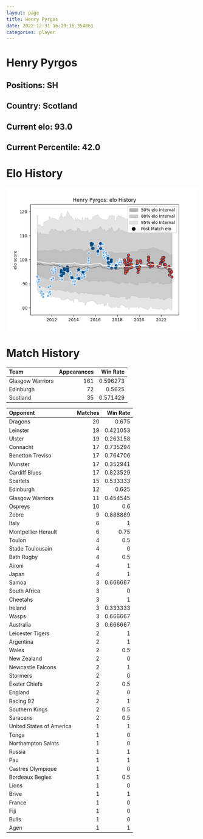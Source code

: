 ```yaml
---  
layout: page  
title: Henry Pyrgos  
date: 2022-12-31 16:29:16.354861  
categories: player  
---
```

# Henry Pyrgos

## Positions: SH

## Country: Scotland

## Current elo: 93.0

## Current Percentile: 42.0

# Elo History


![elo history](history_HenryPyrgos.png)
# Match History


| Team             |   Appearances |   Win Rate |
|:-----------------|--------------:|-----------:|
| Glasgow Warriors |           161 |   0.596273 |
| Edinburgh        |            72 |   0.5625   |
| Scotland         |            35 |   0.571429 |

| Opponent                 |   Matches |   Win Rate |
|:-------------------------|----------:|-----------:|
| Dragons                  |        20 |   0.675    |
| Leinster                 |        19 |   0.421053 |
| Ulster                   |        19 |   0.263158 |
| Connacht                 |        17 |   0.735294 |
| Benetton Treviso         |        17 |   0.764706 |
| Munster                  |        17 |   0.352941 |
| Cardiff Blues            |        17 |   0.823529 |
| Scarlets                 |        15 |   0.533333 |
| Edinburgh                |        12 |   0.625    |
| Glasgow Warriors         |        11 |   0.454545 |
| Ospreys                  |        10 |   0.6      |
| Zebre                    |         9 |   0.888889 |
| Italy                    |         6 |   1        |
| Montpellier Herault      |         6 |   0.75     |
| Toulon                   |         4 |   0.5      |
| Stade Toulousain         |         4 |   0        |
| Bath Rugby               |         4 |   0.5      |
| Aironi                   |         4 |   1        |
| Japan                    |         4 |   1        |
| Samoa                    |         3 |   0.666667 |
| South Africa             |         3 |   0        |
| Cheetahs                 |         3 |   1        |
| Ireland                  |         3 |   0.333333 |
| Wasps                    |         3 |   0.666667 |
| Australia                |         3 |   0.666667 |
| Leicester Tigers         |         2 |   1        |
| Argentina                |         2 |   1        |
| Wales                    |         2 |   0.5      |
| New Zealand              |         2 |   0        |
| Newcastle Falcons        |         2 |   1        |
| Stormers                 |         2 |   0        |
| Exeter Chiefs            |         2 |   0.5      |
| England                  |         2 |   0        |
| Racing 92                |         2 |   1        |
| Southern Kings           |         2 |   0.5      |
| Saracens                 |         2 |   0.5      |
| United States of America |         1 |   1        |
| Tonga                    |         1 |   0        |
| Northampton Saints       |         1 |   0        |
| Russia                   |         1 |   1        |
| Pau                      |         1 |   1        |
| Castres Olympique        |         1 |   0        |
| Bordeaux Begles          |         1 |   0.5      |
| Lions                    |         1 |   0        |
| Brive                    |         1 |   1        |
| France                   |         1 |   0        |
| Fiji                     |         1 |   0        |
| Bulls                    |         1 |   0        |
| Agen                     |         1 |   1        |
